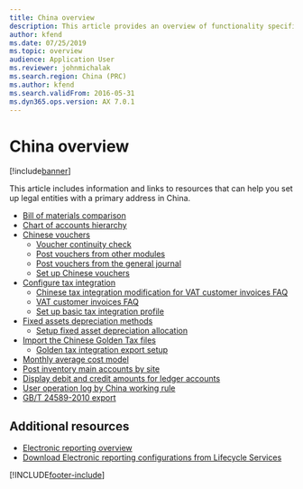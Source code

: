 ```yaml
---
title: China overview
description: This article provides an overview of functionality specific to China.
author: kfend
ms.date: 07/25/2019
ms.topic: overview
audience: Application User
ms.reviewer: johnmichalak
ms.search.region: China (PRC)
ms.author: kfend
ms.search.validFrom: 2016-05-31
ms.dyn365.ops.version: AX 7.0.1
---
```


# China overview

[!include[banner](../../includes/banner.md)]

This article includes information and links to resources that can help you set up legal entities with a primary address in China.

-   [Bill of materials comparison](apac-chn-bom-comparison.md)
-   [Chart of accounts hierarchy](china-hierarchy-chart-accounts.md) 
-   [Chinese vouchers](apac-chn-vouchers.md)
    -   [Voucher continuity check](chinese-voucher-continuity-check.md)
    -   [Post vouchers from other modules](post-vouchers-other-modules-like-sales-invoices.md)
    -   [Post vouchers from the general journal](post-vouchers-general-journal.md)
    -   [Set up Chinese vouchers](set-up-chinese-vouchers.md)
-   [Configure tax integration](apac-chn-tax-integration.md)
    -   [Chinese tax integration modification for VAT customer invoices FAQ](apac-chn-tax-integration-vat-customer-invoices.md)
    -   [VAT customer invoices FAQ](apac-chn-tax-integration-vat-customer-invoices.md)
    -   [Set up basic tax integration profile](set-up-basic-tax-integration-profile-china.md)
-   [Fixed assets depreciation methods ](apac-chn-depreciation-methods-fixed-assets.md)
    -   [Setup fixed asset depreciation allocation ](../apac/fixed-asset-depreciation-allocation.md)
-   [Import the Chinese Golden Tax files](apac-chn-import-golden-tax-data-entity.md)
    -   [Golden tax integration export setup](golden-tax-integration-export-setup.md)
-   [Monthly average cost model](apac-chn-monthly-average-cost-model.md)
-   [Post inventory main accounts by site](apac-chn-post-inventory-main-accounts-by-site.md)
-   [Display debit and credit amounts for ledger accounts](apac-chn-negative-debits-credits.md)
-   [User operation log by China working rule](user-operation-log-china-working-rule.md)
-   [GB/T 24589-2010 export](apac-chn-gbt-24589-2010.md)

## Additional resources
- [Electronic reporting overview](../../../fin-ops-core/dev-itpro/analytics/general-electronic-reporting.md)
- [Download Electronic reporting configurations from Lifecycle Services](../../../fin-ops-core/dev-itpro/analytics/download-electronic-reporting-configuration-lcs.md)


[!INCLUDE[footer-include](../../../includes/footer-banner.md)]
